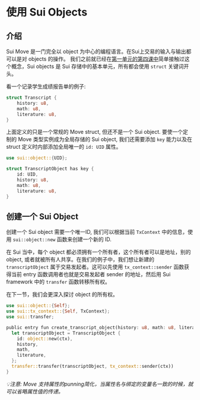 # 使用 Sui Objects

## 介绍

Sui Move 是一门完全以 object 为中心的编程语言。在Sui上交易的输入与输出都可以是对 objects 的操作。 我们之前就已经在[第一单元的第四课中](../../unit-one/lessons/4_定制类型与能力.md#定制类型与能力)简单接触过这个概念，Sui objects 是 Sui 存储中的基本单元，所有都会使用 `struct` 关键词开头。  

看一个记录学生成绩报告单的例子:

```rust
struct Transcript {
    history: u8,
    math: u8,
    literature: u8,
}
```

上面定义的只是一个常规的 Move struct, 但还不是一个 Sui object. 要使一个定制的 Move 类型实例成为全局存储的 Sui object, 我们还需要添加 `key` 能力以及在 struct 定义时内部添加全局唯一的 `id: UID` 属性。

```rust
use sui::object::{UID};

struct TranscriptObject has key {
    id: UID,
    history: u8,
    math: u8,
    literature: u8,
}
```

## 创建一个 Sui Object

创建一个 Sui object 需要一个唯一ID, 我们可以根据当前 `TxContext` 中的信息，使用 `sui::object::new` 函数来创建一个新的 ID. 

在 Sui 当中，每个 object 都必须拥有一个所有者，这个所有者可以是地址，别的 object, 或者就被所有人共享。在我们的例子中，我们想让新建的 `transcriptObject` 属于交易发起者。这可以先使用 `tx_context::sender` 函数获得当前 entry 函数调用者也就是交易发起者 sender 的地址，然后用 Sui framework 中的 `transfer` 函数转移所有权。

在下一节，我们会更深入探讨 object 的所有权。

```rust
use sui::object::{Self};
use sui::tx_context::{Self, TxContext};
use sui::transfer;

public entry fun create_transcript_object(history: u8, math: u8, literature: u8, ctx: &mut TxContext) {
  let transcriptObject = TranscriptObject {
    id: object::new(ctx),
    history,
    math,
    literature,
  };
  transfer::transfer(transcriptObject, tx_context::sender(ctx))
}
```

*💡注意: Move 支持属性的punning简化，当属性名与绑定的变量名一致的时候，就可以省略属性值的传递。*